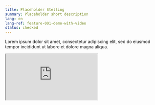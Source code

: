 ```yaml
---
title: Placeholder Stelling
summary: Placeholder short description
lang: en
lang-ref: feature-001-demo-with-video
status: checked
---
```

Lorem ipsum dolor sit amet, consectetur adipiscing elit, sed do eiusmod tempor incididunt ut labore et dolore magna aliqua.
<div class="video">
    <iframe src="https://www.youtube.com/embed/D__UaR5MQao" allow="accelerometer; autoplay; encrypted-media; gyroscope; picture-in-picture" allowfullscreen></iframe>
</div>

